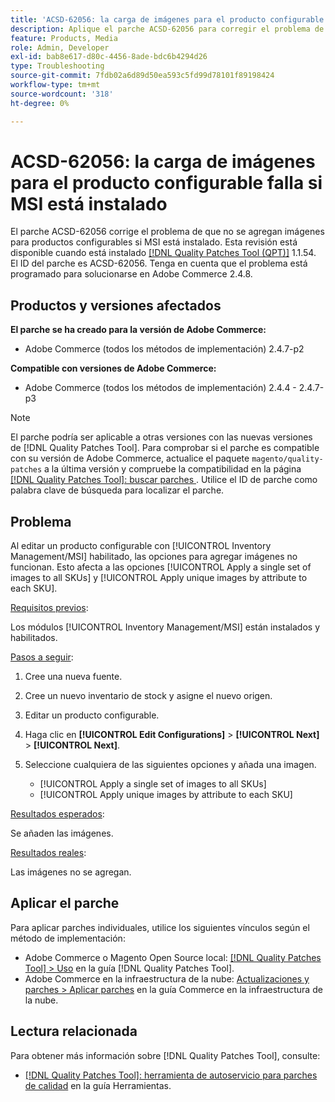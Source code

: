 ```yaml
---
title: 'ACSD-62056: la carga de imágenes para el producto configurable falla si MSI está instalado'
description: Aplique el parche ACSD-62056 para corregir el problema de Adobe Commerce en el que las imágenes de los productos configurables no se agregan si MSI está instalado.
feature: Products, Media
role: Admin, Developer
exl-id: bab8e617-d80c-4456-8ade-bdc6b4294d26
type: Troubleshooting
source-git-commit: 7fdb02a6d89d50ea593c5fd99d78101f89198424
workflow-type: tm+mt
source-wordcount: '318'
ht-degree: 0%

---
```


# ACSD-62056: la carga de imágenes para el producto configurable falla si MSI está instalado

El parche ACSD-62056 corrige el problema de que no se agregan imágenes para productos configurables si MSI está instalado. Esta revisión está disponible cuando está instalado [[!DNL Quality Patches Tool (QPT)]](/help/tools/quality-patches-tool/quality-patches-tool-to-self-serve-quality-patches.md) 1.1.54. El ID del parche es ACSD-62056. Tenga en cuenta que el problema está programado para solucionarse en Adobe Commerce 2.4.8.

## Productos y versiones afectados

**El parche se ha creado para la versión de Adobe Commerce:**

* Adobe Commerce (todos los métodos de implementación) 2.4.7-p2

**Compatible con versiones de Adobe Commerce:**

* Adobe Commerce (todos los métodos de implementación) 2.4.4 - 2.4.7-p3

>[!NOTE]
>
>El parche podría ser aplicable a otras versiones con las nuevas versiones de [!DNL Quality Patches Tool]. Para comprobar si el parche es compatible con su versión de Adobe Commerce, actualice el paquete `magento/quality-patches` a la última versión y compruebe la compatibilidad en la página [[!DNL Quality Patches Tool]: buscar parches ](https://experienceleague.adobe.com/tools/commerce-quality-patches/index.html?lang=es). Utilice el ID de parche como palabra clave de búsqueda para localizar el parche.

## Problema

Al editar un producto configurable con [!UICONTROL Inventory Management/MSI] habilitado, las opciones para agregar imágenes no funcionan. Esto afecta a las opciones [!UICONTROL Apply a single set of images to all SKUs] y [!UICONTROL Apply unique images by attribute to each SKU].

<u>Requisitos previos</u>:

Los módulos [!UICONTROL Inventory Management/MSI] están instalados y habilitados.

<u>Pasos a seguir</u>:

1. Cree una nueva fuente.
1. Cree un nuevo inventario de stock y asigne el nuevo origen.
1. Editar un producto configurable.
1. Haga clic en **[!UICONTROL Edit Configurations]** > **[!UICONTROL Next]** > **[!UICONTROL Next]**.
1. Seleccione cualquiera de las siguientes opciones y añada una imagen.

   * [!UICONTROL Apply a single set of images to all SKUs]
   * [!UICONTROL Apply unique images by attribute to each SKU]

<u>Resultados esperados</u>:

Se añaden las imágenes.

<u>Resultados reales</u>:

Las imágenes no se agregan.

## Aplicar el parche

Para aplicar parches individuales, utilice los siguientes vínculos según el método de implementación:

* Adobe Commerce o Magento Open Source local: [[!DNL Quality Patches Tool] > Uso](/help/tools/quality-patches-tool/usage.md) en la guía [!DNL Quality Patches Tool].
* Adobe Commerce en la infraestructura de la nube: [Actualizaciones y parches > Aplicar parches](https://experienceleague.adobe.com/docs/commerce-cloud-service/user-guide/develop/upgrade/apply-patches.html?lang=es) en la guía Commerce en la infraestructura de la nube.

## Lectura relacionada

Para obtener más información sobre [!DNL Quality Patches Tool], consulte:

* [[!DNL Quality Patches Tool]: herramienta de autoservicio para parches de calidad](/help/tools/quality-patches-tool/quality-patches-tool-to-self-serve-quality-patches.md) en la guía Herramientas.
